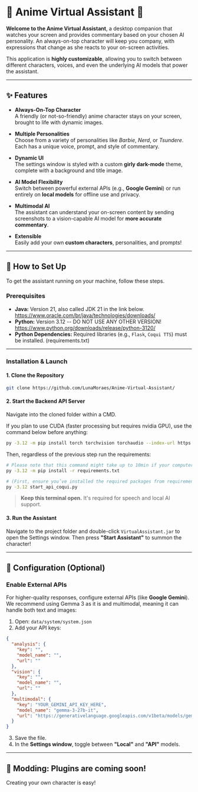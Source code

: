 # 🎀 Anime Virtual Assistant 🎀

**Welcome to the Anime Virtual Assistant**, a desktop companion that watches your screen and provides commentary based on your chosen AI personality. An always-on-top character will keep you company, with expressions that change as she reacts to your on-screen activities.

This application is **highly customizable**, allowing you to switch between different characters, voices, and even the underlying AI models that power the assistant.

---

## ✨ Features

- **Always-On-Top Character**  
  A friendly (or not-so-friendly) anime character stays on your screen, brought to life with dynamic images.

- **Multiple Personalities**  
  Choose from a variety of personalities like *Barbie*, *Nerd*, or *Tsundere*. Each has a unique voice, prompt, and style of commentary.

- **Dynamic UI**  
  The settings window is styled with a custom **girly dark-mode** theme, complete with a background and title image.

- **AI Model Flexibility**  
  Switch between powerful external APIs (e.g., **Google Gemini**) or run entirely on **local models** for offline use and privacy.

- **Multimodal AI**  
  The assistant can understand your on-screen content by sending screenshots to a vision-capable AI model for **more accurate commentary**.

- **Extensible**  
  Easily add your own **custom characters**, personalities, and prompts!

---

## 🚀 How to Set Up

To get the assistant running on your machine, follow these steps.

### Prerequisites

- **Java:** Version 21, also called JDK 21 in the link below.
https://www.oracle.com/br/java/technologies/downloads/
- **Python:** Version 3.12 -- DO NOT USE ANY OTHER VERSION! 
https://www.python.org/downloads/release/python-3120/
- **Python Dependencies:** Required libraries (e.g., `Flask`, `Coqui TTS`) must be installed.
(requirements.txt)
---

### Installation & Launch

#### 1. Clone the Repository

```bash
git clone https://github.com/LunaMoraes/Anime-Virtual-Assistant/
```

#### 2. Start the Backend API Server

Navigate into the cloned folder within a CMD. 

If you plan to use CUDA (faster processing but requires nvidia GPU), use the command below before anything:
```bash
py -3.12 -m pip install torch torchvision torchaudio --index-url https://download.pytorch.org/whl/cu128
```

Then, regardless of the previous step run the requirements:
```bash
# Please note that this command might take up to 10min if your computer is slow.
py -3.12 -m pip install -r requirements.txt
```
```bash
# (First, ensure you’ve installed the required packages from requirements.txt).
py -3.12 start_api_coqui.py
```

> **Keep this terminal open.** It's required for speech and local AI support.

#### 3. Run the Assistant

Navigate to the project folder and double-click `VirtualAssistant.jar` to open the Settings window. Then press **"Start Assistant"** to summon the character!

---

## 🔧 Configuration (Optional)

### Enable External APIs

For higher-quality responses, configure external APIs (like **Google Gemini**). We recommend using Gemma 3 as it is  and multimodal, meaning it can handle both text and images:

1. Open: `data/system/system.json`
2. Add your API keys:

```json
{
  "analysis": {
    "key": "",
    "model_name": "",
    "url": ""
  },
  "vision": {
    "key": "",
    "model_name": "",
    "url": ""
  },
  "multimodal": {
    "key": "YOUR_GEMINI_API_KEY_HERE",
    "model_name": "gemma-3-27b-it",
    "url": "https://generativelanguage.googleapis.com/v1beta/models/gemma-3-27b-it:generateContent"
  }
}
```

3. Save the file.
4. In the **Settings window**, toggle between **"Local"** and **"API"** models.

---

## 🎨 Modding: Plugins are coming soon!

Creating your own character is easy!